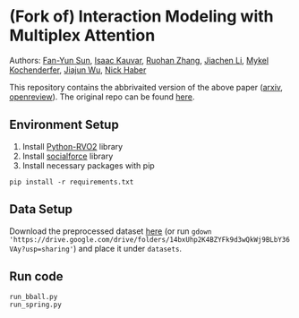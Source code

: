 # (Fork of) Interaction Modeling with Multiplex Attention
Authors: [Fan-Yun Sun](https://cs.stanford.edu/~sunfanyun/), [Isaac Kauvar](https://ikauvar.github.io/), [Ruohan Zhang](https://ai.stanford.edu/~zharu/), [Jiachen Li](https://jiachenli94.github.io/), [Mykel Kochenderfer](https://mykel.kochenderfer.com/), [Jiajun Wu](https://jiajunwu.com/), [Nick Haber](https://ed.stanford.edu/faculty/nhaber)

This repository contains the abbrivaited version of the above paper ([arxiv](https://arxiv.org/abs/2208.10660), [openreview](https://openreview.net/forum?id=SeHslYhFx5-)).
The original repo can be found [here](https://github.com/sunfanyunn/IMMA).

## Environment Setup
1. Install [Python-RVO2](https://github.com/sybrenstuvel/Python-RVO2) library
2. Install [socialforce](https://github.com/ChanganVR/socialforce) library
3. Install necessary packages with pip
```
pip install -r requirements.txt
```

## Data Setup
Download the preprocessed dataset [here](https://drive.google.com/drive/folders/14bxUhp2K4BZYFk9d3wQkWj9BLbY36VAy?usp=sharing) (or run `gdown 'https://drive.google.com/drive/folders/14bxUhp2K4BZYFk9d3wQkWj9BLbY36VAy?usp=sharing'`) and place it under `datasets`. 


## Run code
```
run_bball.py
run_spring.py
```